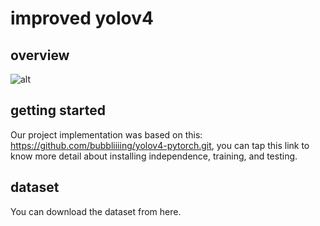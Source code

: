 # improved yolov4
## overview
![alt](URL "")
## getting started
Our project implementation was based on this: https://github.com/bubbliiiing/yolov4-pytorch.git, you can tap this link to know more detail about installing independence, training, and testing.
## dataset
You can download the dataset from here. 
